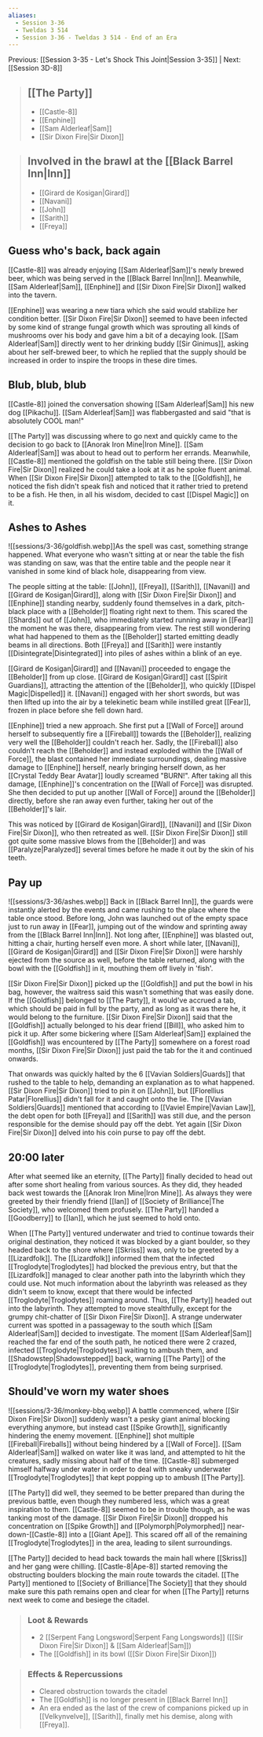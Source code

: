 ```yaml
---
aliases:
  - Session 3-36
  - Tweldas 3 514
  - Session 3-36 - Tweldas 3 514 - End of an Era
---
```

Previous: [[Session 3-35 - Let's Shock This Joint|Session 3-35]] | Next: [[Session 3D-8]]

> ## [[The Party]]
>
> - [[Castle-8]]
> - [[Enphine]]
> - [[Sam Alderleaf|Sam]]
> - [[Sir Dixon Fire|Sir Dixon]]

> ## Involved in the brawl at the [[Black Barrel Inn|Inn]]
>
> - [[Girard de Kosigan|Girard]]
> - [[Navani]]
> - [[John]]
> - [[Sarith]]
> - [[Freya]]
## Guess who's back, back again
[[Castle-8]] was already enjoying [[Sam Alderleaf|Sam]]'s newly brewed beer, which was being served in the [[Black Barrel Inn|Inn]]. Meanwhile, [[Sam Alderleaf|Sam]], [[Enphine]] and [[Sir Dixon Fire|Sir Dixon]] walked into the tavern.

[[Enphine]] was wearing a new tiara which she said would stabilize her condition better. [[Sir Dixon Fire|Sir Dixon]] seemed to have been infected by some kind of strange fungal growth which was sprouting all kinds of mushrooms over his body and gave him a bit of a decaying look. [[Sam Alderleaf|Sam]] directly went to her drinking buddy [[Sir Ginimus]], asking about her self-brewed beer, to which he replied that the supply should be increased in order to inspire the troops in these dire times.
## Blub, blub, blub
[[Castle-8]] joined the conversation showing [[Sam Alderleaf|Sam]] his new dog [[Pikachu]]. [[Sam Alderleaf|Sam]] was flabbergasted and said "that is absolutely COOL man!"

[[The Party]] was discussing where to go next and quickly came to the decision to go back to [[Anorak Iron Mine|Iron Mine]]. [[Sam Alderleaf|Sam]] was about to head out to perform her errands. Meanwhile, [[Castle-8]] mentioned the goldfish on the table still being there. [[Sir Dixon Fire|Sir Dixon]] realized he could take a look at it as he spoke fluent animal. When [[Sir Dixon Fire|Sir Dixon]] attempted to talk to the [[Goldfish]], he noticed the fish didn't speak fish and noticed that it rather tried to pretend to be a fish. He then, in all his wisdom, decided to cast [[Dispel Magic]] on it.
## Ashes to Ashes
![[sessions/3-36/goldfish.webp]]As the spell was cast, something strange happened. What everyone who wasn't sitting at or near the table the fish was standing on saw, was that the entire table and the people near it vanished in some kind of black hole, disappearing from view.

The people sitting at the table: [[John]], [[Freya]], [[Sarith]], [[Navani]] and [[Girard de Kosigan|Girard]], along with [[Sir Dixon Fire|Sir Dixon]] and [[Enphine]] standing nearby, suddenly found themselves in a dark, pitch-black place with a [[Beholder]] floating right next to them. This scared the [[Shards]] out of [[John]], who immediately started running away in [[Fear]] the moment he was there, disappearing from view. The rest still wondering what had happened to them as the [[Beholder]] started emitting deadly beams in all directions. Both [[Freya]] and [[Sarith]] were instantly [[Disintegrate|Disintegrated]] into piles of ashes within a blink of an eye.

[[Girard de Kosigan|Girard]] and [[Navani]] proceeded to engage the [[Beholder]] from up close. [[Girard de Kosigan|Girard]] cast [[Spirit Guardians]], attracting the attention of the [[Beholder]], who quickly [[Dispel Magic|Dispelled]] it. [[Navani]] engaged with her short swords, but was then lifted up into the air by a telekinetic beam while instilled great [[Fear]], frozen in place before she fell down hard.

[[Enphine]] tried a new approach. She first put a [[Wall of Force]] around herself to subsequently fire a [[Fireball]] towards the [[Beholder]], realizing very well the [[Beholder]] couldn't reach her. Sadly, the [[Fireball]] also couldn't reach the [[Beholder]] and instead exploded within the [[Wall of Force]], the blast contained her immediate surroundings, dealing massive damage to [[Enphine]] herself, nearly bringing herself down, as her [[Crystal Teddy Bear Avatar]] loudly screamed "BURN!". After taking all this damage, [[Enphine]]'s concentration on the [[Wall of Force]] was disrupted. She then decided to put up another [[Wall of Force]] around the [[Beholder]] directly, before she ran away even further, taking her out of the [[Beholder]]'s lair.

This was noticed by [[Girard de Kosigan|Girard]], [[Navani]] and [[Sir Dixon Fire|Sir Dixon]], who then retreated as well. [[Sir Dixon Fire|Sir Dixon]] still got quite some massive blows from the [[Beholder]] and was [[Paralyze|Paralyzed]] several times before he made it out by the skin of his teeth.
## Pay up
![[sessions/3-36/ashes.webp]]
Back in [[Black Barrel Inn]], the guards were instantly alerted by the events and came rushing to the place where the table once stood. Before long, John was launched out of the empty space just to run away in [[Fear]], jumping out of the window and sprinting away from the [[Black Barrel Inn|Inn]]. Not long after,  [[Enphine]] was blasted out, hitting a chair, hurting herself even more. A short while later, [[Navani]], [[Girard de Kosigan|Girard]] and [[Sir Dixon Fire|Sir Dixon]] were harshly ejected from the source as well, before the table returned, along with the bowl with the [[Goldfish]] in it, mouthing them off lively in 'fish'.

[[Sir Dixon Fire|Sir Dixon]] picked up the [[Goldfish]] and put the bowl in his bag, however, the waitress said this wasn't something that was easily done. If the [[Goldfish]] belonged to [[The Party]], it would've accrued a tab, which should be paid in full by the party, and as long as it was there he, it would belong to the furniture. [[Sir Dixon Fire|Sir Dixon]] said that the [[Goldfish]] actually belonged to his dear friend [[Bill]], who asked him to pick it up. After some bickering where [[Sam Alderleaf|Sam]] explained the [[Goldfish]] was encountered by [[The Party]] somewhere on a forest road months, [[Sir Dixon Fire|Sir Dixon]] just paid the tab for the it and continued onwards.

That onwards was quickly halted by the 6 [[Vavian Soldiers|Guards]] that rushed to the table to help, demanding an explanation as to what happened. [[Sir Dixon Fire|Sir Dixon]] tried to pin it on [[John]], but [[Florellius Patar|Florellius]] didn't fall for it and caught onto the lie. The [[Vavian Soldiers|Guards]] mentioned that according to [[Vaviel Empire|Vavian Law]], the debt open for both [[Freya]] and [[Sarith]] was still due, and the person responsible for the demise should pay off the debt. Yet again [[Sir Dixon Fire|Sir Dixon]] delved into his coin purse to pay off the debt.
## 20:00 later
After what seemed like an eternity, [[The Party]] finally decided to head out after some short healing from various sources. As they did, they headed back west towards the [[Anorak Iron Mine|Iron Mine]]. As always they were greeted by their friendly friend [[Ian]] of [[Society of Brilliance|The Society]], who welcomed them profusely. [[The Party]] handed a [[Goodberry]] to [[Ian]], which he just seemed to hold onto.

When [[The Party]] ventured underwater and tried to continue towards their original destination, they noticed it was blocked by a giant boulder, so they headed back to the shore where [[Skriss]] was, only to be greeted by a [[Lizardfolk]]. The [[Lizardfolk]] informed them that the infected [[Troglodyte|Troglodytes]] had blocked the previous entry, but that the [[Lizardfolk]] managed to clear another path into the labyrinth which they could use. Not much information about the labyrinth was released as they didn't seem to know, except that there would be infected [[Troglodyte|Troglodytes]] roaming around.
Thus, [[The Party]] headed out into the labyrinth. They attempted to move stealthfully, except for the grumpy chit-chatter of [[Sir Dixon Fire|Sir Dixon]]. A strange underwater current was spotted in a passageway to the south which [[Sam Alderleaf|Sam]] decided to investigate. The moment [[Sam Alderleaf|Sam]] reached the far end of the south path, he noticed there were 2 crazed, infected [[Troglodyte|Troglodytes]] waiting to ambush them, and [[Shadowstep|Shadowstepped]] back, warning [[The Party]] of the [[Troglodyte|Troglodytes]], preventing them from being surprised.
## Should've worn my water shoes
![[sessions/3-36/monkey-bbq.webp]]
A battle commenced, where [[Sir Dixon Fire|Sir Dixon]] suddenly wasn't a pesky giant animal blocking everything anymore, but instead cast [[Spike Growth]], significantly hindering the enemy movement. [[Enphine]] shot multiple [[Fireball|Fireballs]] without being hindered by a [[Wall of Force]]. [[Sam Alderleaf|Sam]] walked on water like it was land, and attempted to hit the creatures, sadly missing about half of the time. [[Castle-8]] submerged himself halfway under water in order to deal with sneaky underwater [[Troglodyte|Troglodytes]] that kept popping up to ambush [[The Party]].

[[The Party]] did well, they seemed to be better prepared than during the previous battle, even though they numbered less, which was a great inspiration to them. [[Castle-8]] seemed to be in trouble though, as he was tanking most of the damage. [[Sir Dixon Fire|Sir Dixon]] dropped his concentration on [[Spike Growth]] and [[Polymorph|Polymorphed]] near-down-[[Castle-8]] into a [[Giant Ape]]. This scared off all of the remaining [[Troglodyte|Troglodytes]] in the area, leading to silent surroundings.

[[The Party]] decided to head back towards the main hall where [[Skriss]] and her gang were chilling. [[Castle-8|Ape-8]] started removing the obstructing boulders blocking the main route towards the citadel. [[The Party]] mentioned to [[Society of Brilliance|The Society]] that they should make sure this path remains open and clear for when [[The Party]] returns next week to come and besiege the citadel.


> ### Loot & Rewards
>
> - 2 [[Serpent Fang Longsword|Serpent Fang Longswords]] ([[Sir Dixon Fire|Sir Dixon]] & [[Sam Alderleaf|Sam]])
> - The [[Goldfish]] in its bowl ([[Sir Dixon Fire|Sir Dixon]])

> ### Effects & Repercussions
>
> - Cleared obstruction towards the citadel
> - The [[Goldfish]] is no longer present in [[Black Barrel Inn]]
> - An era ended as the last of the crew of companions picked up in [[Velkynvelve]], [[Sarith]], finally met his demise, along with [[Freya]].
